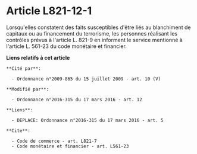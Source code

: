 # Article L821-12-1

Lorsqu'elles constatent des faits susceptibles d'être liés au blanchiment de capitaux ou au financement du terrorisme, les
personnes réalisant les contrôles prévus à l'article L. 821-9 en informent le service mentionné à l'article L. 561-23 du code
monétaire et financier.

**Liens relatifs à cet article**

	**Cité par**:

	  - Ordonnance n°2009-865 du 15 juillet 2009 - art. 10 (V)

	**Modifié par**:

	  - Ordonnance n°2016-315 du 17 mars 2016 - art. 12

	**Liens**:

	  - DEPLACE: Ordonnance n°2016-315 du 17 mars 2016 - art. 5

	**Cite**:

	  - Code de commerce - art. L821-7
	  - Code monétaire et financier - art. L561-23
